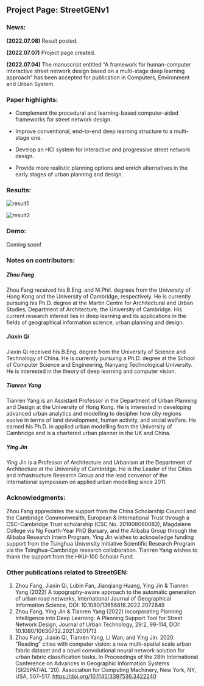 ## Project Page: StreetGENv1
### News:

**(2022.07.08)** Result posted.

**(2022.07.07)** Project page created.

**(2022.07.04)** The manuscript entitled “A framework for human-computer interactive street network design based on a multi-stage deep learning approach” has been accepted for publication in Computers, Environment and Urban System.

### Paper highlights:

- Complement the procedural and learning-based computer-aided frameworks for street network design.

- Improve conventional, end-to-end deep learning structure to a multi-stage one.

- Develop an HCI system for interactive and progressive street network design.

- Provide more realistic planning options and enrich alternatives in the early stages of urban planning and design.

### Results: 

![result1](https://github.com/simpleshinobu/StreetGEN/blob/main/Result%20Part%201.jpg)

![result2](https://github.com/simpleshinobu/StreetGEN/blob/main/Result%20Part%202.jpg)

### Demo: 

Coming soon!

### Notes on contributors:

##### Zhou Fang

Zhou Fang received his B.Eng. and M.Phil. degrees from the University of Hong Kong and the University of Cambridge, respectively. He is currently pursuing his Ph.D. degree at the Martin Centre for Architectural and Urban Studies, Department of Architecture, the University of Cambridge. His current research interest lies in deep learning and its applications in the fields of geographical information science, urban planning and design.

##### Jiaxin Qi

Jiaxin Qi received his B.Eng. degree from the University of Science and Technology of China. He is currently pursuing a Ph.D. degree at the School of Computer Science and Engineering, Nanyang Technological University. He is interested in the theory of deep learning and computer vision.

##### Tianren Yang

Tianren Yang is an Assistant Professor in the Department of Urban Planning and Design at the University of Hong Kong. He is interested in developing advanced urban analytics and modelling to decipher how city regions evolve in terms of land development, human activity, and social welfare. He earned his Ph.D. in applied urban modelling from the University of Cambridge and is a chartered urban planner in the UK and China.

##### Ying Jin

Ying Jin is a Professor of Architecture and Urbanism at the Department of Architecture at the University of Cambridge. He is the Leader of the Cities and Infrastructure Research Group and the lead convenor of the international symposium on applied urban modelling since 2011.

### Acknowledgments:

Zhou Fang appreciates the support from the China Scholarship Council and the Cambridge Commonwealth, European & International Trust through a CSC–Cambridge Trust scholarship (CSC No. 201808060082), Magdalene College via Ng Fourth-Year PhD Bursary, and the Alibaba Group through the Alibaba Research Intern Program. Ying Jin wishes to acknowledge funding support from the Tsinghua University Initiative Scientific Research Program via the Tsinghua–Cambridge research collaboration. Tianren Yang wishes to thank the support from the HKU-100 Scholar Fund.

### Other publications related to StreetGEN:

1.	Zhou Fang, Jiaxin Qi, Lubin Fan, Jianqiang Huang, Ying Jin & Tianren Yang (2022) A topography-aware approach to the automatic generation of urban road networks, International Journal of Geographical Information Science, DOI: 10.1080/13658816.2022.2072849
2.	Zhou Fang, Ying Jin & Tianren Yang (2022) Incorporating Planning Intelligence into Deep Learning: A Planning Support Tool for Street Network Design, Journal of Urban Technology, 29:2, 99-114, DOI: 10.1080/10630732.2021.2001713
3.	Zhou Fang, Jiaxin Qi, Tianren Yang, Li Wan, and Ying Jin. 2020. "Reading" cities with computer vision: a new multi-spatial scale urban fabric dataset and a novel convolutional neural network solution for urban fabric classification tasks. In Proceedings of the 28th International Conference on Advances in Geographic Information Systems (SIGSPATIAL '20). Association for Computing Machinery, New York, NY, USA, 507–517. https://doi.org/10.1145/3397536.3422240
